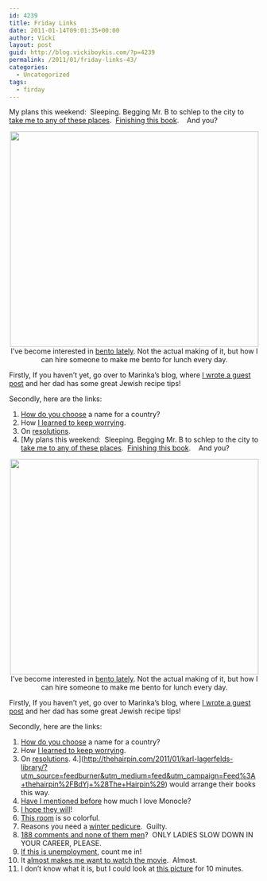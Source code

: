 ```yaml
---
id: 4239
title: Friday Links
date: 2011-01-14T09:01:35+00:00
author: Vicki
layout: post
guid: http://blog.vickiboykis.com/?p=4239
permalink: /2011/01/friday-links-43/
categories:
  - Uncategorized
tags:
  - firday
---
```

My plans this weekend:  Sleeping. Begging Mr. B to schlep to the city to [take me to any of these places](http://www.phillymag.com/restaurants/the_philly_mag_50/index.html).  [Finishing this book](http://www.amazon.com/Possessed-Adventures-Russian-Books-People/dp/0374532184).    And you?

<p style="text-align: center;">
  <a href="http://blog.vickiboykis.com/wp-content/uploads/2011/01/bento.jpg"><img class="aligncenter size-full wp-image-4240" title="bento" src="http://blog.vickiboykis.com/wp-content/uploads/2011/01/bento.jpg" alt="" width="500" height="434" /></a>I&#8217;ve become interested in <a href="http://www.flickr.com/photos/pikkopots/3247114267/lightbox/">bento lately</a>. Not the actual making of it, but how I can hire someone to make me bento for lunch every day.
</p>

Firstly, If you haven&#8217;t yet, go over to Marinka&#8217;s blog, where [I wrote a guest post](http://www.motherhoodinnyc.com/i-got-your-blood-libel-right-here) and her dad has some great Jewish recipe tips!

Secondly, here are the links:

  1. [How do you choose](http://nation-branding.info/2010/12/29/naming-a-nation-southern-sudan/) a name for a country?
  2. How [I learned to keep worrying](http://www.thesmartset.com/article/article01071102.aspx).
  3. On [resolutions](http://nothingbutbonfires.com/2011/01/tomorrow-we-will-run-faster).
  4. [My plans this weekend:  Sleeping. Begging Mr. B to schlep to the city to [take me to any of these places](http://www.phillymag.com/restaurants/the_philly_mag_50/index.html).  [Finishing this book](http://www.amazon.com/Possessed-Adventures-Russian-Books-People/dp/0374532184).    And you?

<p style="text-align: center;">
  <a href="http://blog.vickiboykis.com/wp-content/uploads/2011/01/bento.jpg"><img class="aligncenter size-full wp-image-4240" title="bento" src="http://blog.vickiboykis.com/wp-content/uploads/2011/01/bento.jpg" alt="" width="500" height="434" /></a>I&#8217;ve become interested in <a href="http://www.flickr.com/photos/pikkopots/3247114267/lightbox/">bento lately</a>. Not the actual making of it, but how I can hire someone to make me bento for lunch every day.
</p>

Firstly, If you haven&#8217;t yet, go over to Marinka&#8217;s blog, where [I wrote a guest post](http://www.motherhoodinnyc.com/i-got-your-blood-libel-right-here) and her dad has some great Jewish recipe tips!

Secondly, here are the links:

  1. [How do you choose](http://nation-branding.info/2010/12/29/naming-a-nation-southern-sudan/) a name for a country?
  2. How [I learned to keep worrying](http://www.thesmartset.com/article/article01071102.aspx).
  3. On [resolutions](http://nothingbutbonfires.com/2011/01/tomorrow-we-will-run-faster).
  4.](http://thehairpin.com/2011/01/karl-lagerfelds-library/?utm_source=feedburner&utm_medium=feed&utm_campaign=Feed%3A+thehairpin%2FBdYj+%28The+Hairpin%29) would arrange their books this way.
  5. [Have I mentioned before](http://www.marginalrevolution.com/marginalrevolution/2011/01/monocle.html?utm_source=feedburner&utm_medium=feed&utm_campaign=Feed%3A+marginalrevolution%2FhCQh+%28Marginal+Revolution%29) how much I love Monocle?
  6. [I hope they will](http://gubbiofarabia.tumblr.com/post/2710726674)!
  7. [This room](http://whatiwore2day.blogspot.com/2011/01/set-india-room.html) is so colorful.
  8. Reasons you need a [winter pedicure](http://thehairpin.com/2011/01/reasons-you-need-a-winter-pedicure/?utm_source=feedburner&utm_medium=feed&utm_campaign=Feed%3A+thehairpin%2FBdYj+%28The+Hairpin%29).  Guilty.
  9. [188 comments and none of them men](http://corporette.com/2011/01/13/planning-for-babies/?utm_source=feedburner&utm_medium=feed&utm_campaign=Feed%3A+Corporette+%28Corporette.com%29)?  ONLY LADIES SLOW DOWN IN YOUR CAREER, PLEASE.
 10. [If this is unemployment](http://therumpus.net/2011/01/heart-healthy/), count me in!
 11. It [almost makes me want to watch the movie](http://www.designspongeonline.com/2011/01/living-in-doctor-zhivago.html).  Almost.
 12. I don&#8217;t know what it is, but I could look at [this picture](http://25.media.tumblr.com/tumblr_lenvcnmFTG1qa6z3eo1_400.png) for 10 minutes.
